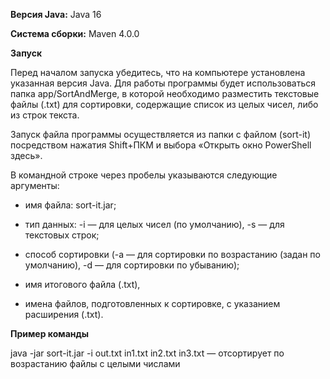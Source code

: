 ﻿**Версия Java:** Java 16

**Система сборки:** Maven 4.0.0

**Запуск**

Перед началом запуска убедитесь, что на компьютере установлена указанная версия Java. Для работы программы будет использоваться папка app/SortAndMerge, в которой необходимо разместить текстовые файлы (.txt) для сортировки, содержащие список из целых чисел, либо из строк текста. 

Запуск файла программы осуществляется из папки с файлом (sort-it) посредством нажатия Shift+ПКМ и выбора «Открыть окно PowerShell здесь». 

В командной строке через пробелы указываются следующие аргументы:

- имя файла: sort-it.jar;

- тип данных: -i — для целых чисел (по умолчанию), -s — для текстовых строк;

- способ сортировки (-a — для сортировки по возрастанию (задан по умолчанию), -d — для сортировки по убыванию);

- имя итогового файла (.txt),

- имена файлов, подготовленных к сортировке, с указанием расширения (.txt).

**Пример команды**

java -jar sort-it.jar -i out.txt in1.txt in2.txt in3.txt — отсортирует по возрастанию файлы с целыми числами
